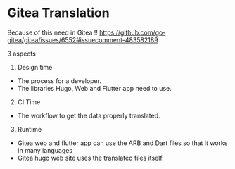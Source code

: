 # Gitea Translation


Because of this need in Gitea !!
https://github.com/go-gitea/gitea/issues/6552#issuecomment-483582189

3 aspects

1. Design time
- The process for a developer.
- The libraries Hugo, Web and Flutter app need to use.

2. CI Time

- The workflow to get the data properly translated.

3. Runtime

- Gitea web and flutter app can use the ARB and Dart files so that it works in many languages
- Gitea hugo web site uses the translated files itself.


